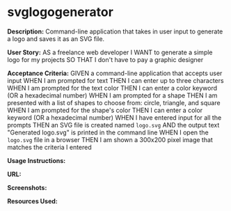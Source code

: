 # svglogogenerator
**Description:** Command-line application that takes in user input to generate a logo and saves it as an SVG file.

**User Story:**
AS a freelance web developer
I WANT to generate a simple logo for my projects
SO THAT I don't have to pay a graphic designer

**Acceptance Criteria:**
GIVEN a command-line application that accepts user input
WHEN I am prompted for text
THEN I can enter up to three characters
WHEN I am prompted for the text color
THEN I can enter a color keyword (OR a hexadecimal number)
WHEN I am prompted for a shape
THEN I am presented with a list of shapes to choose from: circle, triangle, and square
WHEN I am prompted for the shape's color
THEN I can enter a color keyword (OR a hexadecimal number)
WHEN I have entered input for all the prompts
THEN an SVG file is created named `logo.svg`
AND the output text "Generated logo.svg" is printed in the command line
WHEN I open the `logo.svg` file in a browser
THEN I am shown a 300x200 pixel image that matches the criteria I entered

**Usage Instructions:** 

**URL:**


**Screenshots:**



**Resources Used:**
